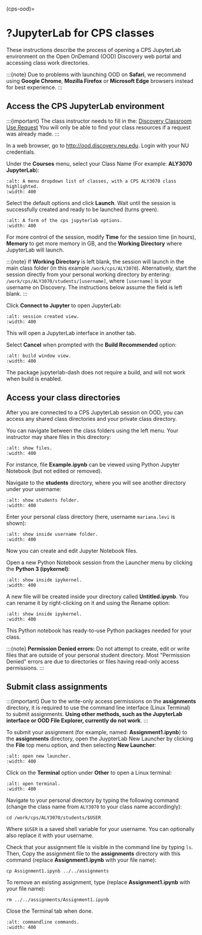 (cps-ood)=

# ?JupyterLab for CPS classes

These instructions describe the process of opening a CPS JupyterLab environment on the Open OnDemand (OOD) Discovery web portal and accessing class work directories.

:::{note}
Due to problems with launching OOD on **Safari**, we recommend using **Google Chrome**, **Mozilla Firefox** or **Microsoft Edge** browsers instead for best experience.
:::

## Access the CPS JupyterLab environment

:::{important}
The class instructor needs to fill in the: [Discovery Classroom Use Request](https://bit.ly/NURC-Classroom) You will only be able to find your class resources if a request was already made.
:::

In a web browser, go to <http://ood.discovery.neu.edu>. Login with your NU credentials.

Under the **Courses** menu, select your Class Name (For example: **ALY3070 JupyterLab**):

```{image} /images/cps-ood-menu.png
:alt: A menu dropdown list of classes, with a CPS ALY3070 class highlighted.
:width: 400
```

Select the default options and click **Launch**. Wait until the session is successfully created and ready to be launched (turns green).

```{image} /images/cps-ood-jupyterform.png
:alt: A form of the cps jupyterlab options.
:width: 400
```

For more control of the session, modify **Time** for the session time (in hours), **Memory** to get more memory in GB, and the **Working Directory** where JupyterLab will launch.

:::{note}
If **Working Directory** is left blank, the session will launch in the main class folder (in this example `/work/cps/ALY3070`). Alternatively, start the session directly from your personal working directory by entering: `/work/cps/ALY3070/students/[username]`, where `[username]` is your username on Discovery. The instructions below assume the field is left blank.
:::

Click **Connect to Jupyter** to open JupyterLab:

```{image} /images/cps-ood-jupyterlab-start-session.png
:alt: session created view.
:width: 400
```

This will open a JupyterLab interface in another tab.

Select **Cancel** when prompted with the **Build Recommended** option:

```{image} /images/cps-ood-build-window.png
:alt: build window view.
:width: 400
```

The package jupyterlab-dash does not require a build, and will not work when build is enabled.

## Access your class directories

After you are connected to a CPS JupyterLab session on OOD, you can access any shared class directories and your private class directory.

You can navigate between the class folders using the left menu. Your instructor may share files in this directory:

```{image} /images/cps-ood-jupyterlab-folders-view.png
:alt: show files.
:width: 400
```

For instance, file **Example.ipynb** can be viewed using Python Jupyter Notebook (but not edited or removed).

Navigate to the **students** directory, where you will see another directory under your username:

```{image} /images/cps-ood-jupyterlab-students-folder.png
:alt: show students folder.
:width: 400
```

Enter your personal class directory (here, username `mariana.levi` is shown):

```{image} /images/cps-ood-jupyterlab-username-folder.png
:alt: show inside username folder.
:width: 400
```

Now you can create and edit Jupyter Notebook files.

Open a new Python Notebook session from the Launcher menu by clicking the **Python 3 (ipykernel)**:

```{image} /images/cps-ood-jupyterlab-ipykernel-launcher.png
:alt: show inside ipykernel.
:width: 400
```

A new file will be created inside your directory called **Untitled.ipynb**. You can rename it by right-clicking on it and using the Rename option:

```{image} /images/cps-ood-jupyterlab-ipykernel.png
:alt: show inside ipykernel.
:width: 400
```

This Python notebook has ready-to-use Python packages needed for your class.

:::{note}
**Permission Denied errors:**
Do not attempt to create, edit or write files that are outside of your personal student directory. Most "Permission Denied" errors are due to directories or files having read-only access permissions.
:::

## Submit class assignments

:::{important}
Due to the write-only access permissions on the **assignments** directory, it is required to use the command line interface (Linux Terminal) to submit assignments. **Using other methods, such as the JupyterLab interface or OOD File Explorer, currently do not work**.
:::

To submit your assignment (for example, named: **Assignment1.ipynb**) to the **assignments** directory, open the JuypterLab New Launcher by clicking the **File** top menu option, and then selecting **New Launcher**:

```{image} /images/cps-ood-jupyterlab-new-launcher.png
:alt: open new launcher.
:width: 400
```

Click on the **Terminal** option under **Other** to open a Linux terminal:

```{image} /images/cps-ood-jupyterlab-open-terminal.png
:alt: open terminal.
:width: 400
```

Navigate to your personal directory by typing the following command (change the class name from `ALY3070` to your class name accordingly):

```
cd /work/cps/ALY3070/students/$USER
```

Where `$USER` is a saved shell variable for your username. You can optionally also replace it with your username.

Check that your assignment file is visible in the command line by typing `ls`. Then, Copy the assignment file to the **assignments** directory with this command (replace **Assignment1.ipynb** with your file name):

```
cp Assignment1.ipynb ../../assignments
```

To remove an existing assignment, type (replace **Assignment1.ipynb** with your file name):

```
rm ../../assignments/Assignment1.ipynb
```

Close the Terminal tab when done.

```{image} /images/cps-ood-commandline.png
:alt: commandline commands.
:width: 400
```
